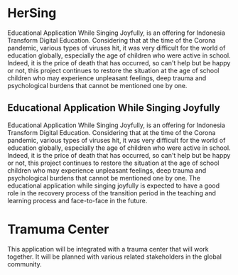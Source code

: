 # HerSing
Educational Application While Singing Joyfully, is an offering for Indonesia Transform Digital Education. Considering that at the time of the Corona pandemic, various types of viruses hit, it was very difficult for the world of education globally, especially the age of children who were active in school. Indeed, it is the price of death that has occurred, so can't help but be happy or not, this project continues to restore the situation at the age of school children who may experience unpleasant feelings, deep trauma and psychological burdens that cannot be mentioned one by one.
## Educational Application While Singing Joyfully
Educational Application While Singing Joyfully, is an offering for Indonesia Transform Digital Education.
Considering that at the time of the Corona pandemic, various types of viruses hit, it was very difficult for the world of education globally, especially the age of children who were active in school. Indeed, it is the price of death that has occurred, so can't help but be happy or not, this project continues to restore the situation at the age of school children who may experience unpleasant feelings, deep trauma and psychological burdens that cannot be mentioned one by one.
The educational application while singing joyfully is expected to have a good role in the recovery process of the transition period in the teaching and learning process and face-to-face in the future. 
# Tramuma Center 
This application will be integrated with a trauma center that will work together. It will be planned with various related stakeholders in the global community.
